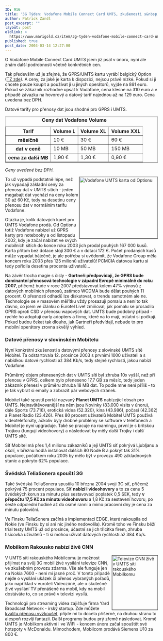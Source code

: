 ```yaml
---
ID: 916
title: '3G Týden: Vodafone Mobile Connect Card UMTS, zkušenosti s&nbsp;UMTS daty a&nbsp;CNN na mobilu&#8230;'
author: Patrick Zandl
post_excerpt: ""
layout: post
oldlink: >
  https://www.marigold.cz/item/3g-tyden-vodafone-mobile-connect-card-umts-zkusenosti-s-umts-daty-a-cnn-na-mobilu
published: true
post_date: 2004-03-14 12:27:00
---
```

<p>
O Vodafone Mobile Connect Card UMTS jsem již psal v únoru, nyní ale znám další podrobnosti včetně konkrétních cen. </p>

<p>
Tak především už je zřejmé, že GPRS/UMTS kartu vyrábí belgický Option (<A href="http://www.option.be/news/press02_15.shtml" target=_blank>TZ zde</A>). A ceny, za jaké je karta k dispozici, nejsou právě nízké. Pokud si ji chcete pouze koupit a používat ji u jiných operátorů, vyjde na 861 euro. Pokud se zákazník rozhodne upsat k Vodafone, cena klesne na 310 euro a v případě závazku na hovorový a datový tarif najednou až na 129 euro. Cena uvedena bez DPH. </p>

<p>
Datové tarify pro přenosy dat jsou shodné pro GPRS i UMTS. </p>

<TABLE align=center border=1>
<CAPTION><B>Ceny dat Vodafone Volume</B></CAPTION>
<TBODY>
<TR>
<TH>Tarif</TH>
<TH>Volume L</TH>
<TH>Volume XL</TH>
<TH>Volume XXL</TH></TR>
<TR>
<TH>měsíčně</TH>
<TD>10 &#8364;</TD>
<TD>30 &#8364;</TD>
<TD>60 &#8364;</TD></TR>
<TR>
<TH>dat v ceně</TH>
<TD>10 MB</TD>
<TD>50 MB</TD>
<TD>150 MB</TD></TR>
<TR>
<TH>cena za další MB</TH>
<TD>1,90 &#8364;</TD>
<TD>1,30 &#8364;</TD>
<TD>0,90 &#8364;</TD></TR></TBODY></TABLE>
<p>
<I>Ceny uvedené bez DPH.</I></p>

<p>
<IMG height=202 alt="Vodafone UMTS karta od Optionu" src="/wp-content/uploads/vodafone-umtskarta.jpg" width=258 align=right border=1>To už vypadá podstatně lépe, než jak vypadají základní ceny za přenosy dat v UMTS sítích - jeden megabajt dat vychází na ceny kolem 30 až 60 Kč, tedy na desetinu ceny přenosu dat v normálním tarifu Vodafone.</p>

<p>
Otázka je, kolik datových karet pro UMTS Vodafone prodá. Od Optionu totiž Vodafone nabízel už GPRS karty pro notebooky a od listopadu 2002, kdy je začal nabízet ve svých mobilních sítích do konce roku 2003 jich prodal pouhých 167 000 kusů. Karta přitom bez dotace stojí 300 &#8364; a v dotaci 172 &#8364;. Počet prodaných kusů může vypadat báječně, je ale potřeba si uvědomit, že Vodafone Group měla koncem roku 2003 přes 125 milionů uživatelů! PCMCIA datovou kartu si tedy pořídila desetina procenta uživatelů... </p>

<p>
Na závěr trocha magie s čísly - <B>Gartneři předpovídají, že GPRS bude dominantní přenosová technologie v západní Evropě minimálně do roku 2007</B>, přičemž bude v roce 2007 představovat kolem 47% výnosů z datových mobilních přenosů, zatímco WCDMA bude dělat pouhých 11 procent. O přesnosti odhadů lze diskutovat, o trendu samotném ale ne. Technologie se v masovém měřítku vždy prosazují pomalu a není to tak dávno, co jsem ve článku o Eurotel Live! zmiňoval, jak pomalu se prosadilo GPRS oproti CSD v přenosu wapových dat. UMTS bude podobný případ - rychle ho adoptují early adopters a firmy, které na to mají, ostatní si počkají. Pokud budou čekat tak dlouho, jak Gartneři předvídají, nebude to pro mobilní operátory zrovna skvělý výhled.</p>

<H3>Datové přenosy v slovinském Mobitelu</H3>
<p>
Nyní konkrétní zkušenosti s datovými přenosy z slovinské UMTS sítě Mobitel. Ta odstartovala 12. prosince 2003 s prvními 1000 uživateli a s nabídkou datové rychlosti až 384 Kb/s, tedy stejné rychlosti, jakou nabízí Vodafone. </p>

<p>
Průměrný objem přenesených dat v UMTS síti byl zhruba 10x vyšší, než při přenosu v GPRS, celkem bylo přeneseno 17,7 GB za měsíc, tedy jeden zákazník přenesl v průměru zhruba 18 MB dat. To podle mne není příliš - to je tak vybrat si emaily a zobrazit pár webových stránek. </p>

<p>
Mobitel také spustil portál nazvaný <B>Planet UMTS</B> nabízející obsah pro UMTS. Nejnavštěvovanější na něm jsou Novinky (83.000 visits v únoru), dále Sports (73.716), erotická videa (52.320), kina (43.986), počasí (42.362) a Planet Radio (23.426). Přes 80 procent uživatelů Mobitel UMTS používá videotelefonáty, ačkoliv byly drobné problémy se software v telefonech a Mobitel je nyní upgraduje. Také se pracuje na roamingu, první je s britskou Trojkou (fungují videohovory) a následovat by měly další Trojky i další UMTS sítě.</p>

<p>
Síť Mobitel má přes 1,4 milionu zákazníků a její UMTS síť pokrývá Ljubljanu a okolí, v březnu hodlá instalovat dalších 80 Node B a pokrýt tak 31% populace, počátkem roku 2005 by mělo být v provozu 490 základnových stanic a pokryto 62% populace. </p>

<H3>Švédská TeliaSonera spouští 3G</H3>
<p>
Také švédská TeliaSonera spustila 10 března 2004 svoji 3G síť, přičemž pokrývá 75 procent populace. Síť <STRONG>nabízí i videohovory</STRONG> a to za cenu 5 švédských korun za minutu plus sestavovací poplatek 0,5 SEK, tedy <STRONG>v přepočtu 17,5 Kč za minutu videohovoru</STRONG> a 1,8 Kč za sestavení hovoru, po šesté odpolední hodině až do osmé ranní a mimo pracovní dny je cena za minutu poloviční.</p>

<p>
Ve Finsku TeliaSonera začíná s implementací EDGE, které nakoupila od Nokie (ve Finsku by si ani nic jiného nedovolila). Kromě toho ve Finsku běží trial testy UMTS už od prosince, účastní se jich třicítka firem, zhruba tisícovka uživatelů - ti si mohou užívat datových rychlostí až 384 Kb/s. </p>

<H3>Mobilkom Rakousko nabízí živě CNN</H3>
<p>
<IMG height=179 alt="Televize CNN živě v UMTS síti rakouského Mobilkomu" src="/wp-content/uploads/mobilkom-cnn.jpg" width=150 align=right border=1>V UMTS síti rakouského Mobilcomu je možnost přijímat na svůj 3G mobil živé vysílání televize CNN, ve zkušebním provozu zdarma. Vše ale funguje jen na Nokia 7600 - není mi jasné proč. V tomto případě nejde o vysílání ukázek či přenos vybraných pořadů, jako například v eurotelí Videozóně, ale o skutečné živé vysílání TV přenášené na mobil, kdy na mobil dostáváte to, co se právě v televizi vysílá. </p>

<p>
Technologii pro streaming videa zajišťuje firma Yard Broadcast Network - irský startup. Zde můžete <A href="http://www.theybn.com/video/demo.html" target=_blank>kvalitu přenosu vyzkoušet</A>, přijde mi to docela příšerné, na druhou stranu to alespoň rozvíji fantazii. Další programy budou prý zřemě následovat. Kromě UMTS je Mobilkom aktivní i ve WiFi - koncem února začal spouštět své hotspoty v McDonaldu. Mimochodem, Mobilcom prodává Siemens U10 za 800 &#8364;. </p>
